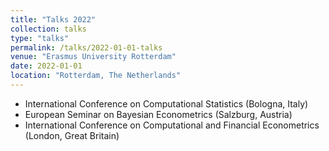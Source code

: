```yaml
---
title: "Talks 2022"
collection: talks
type: "talks"
permalink: /talks/2022-01-01-talks
venue: "Erasmus University Rotterdam"
date: 2022-01-01
location: "Rotterdam, The Netherlands"
---
```


* International Conference on Computational Statistics (Bologna, Italy)
* European Seminar on Bayesian Econometrics (Salzburg, Austria)
* International Conference on Computational and Financial Econometrics (London, Great Britain)
